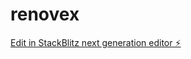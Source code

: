 # renovex

[Edit in StackBlitz next generation editor ⚡️](https://stackblitz.com/~/github.com/localseo365/renovex)